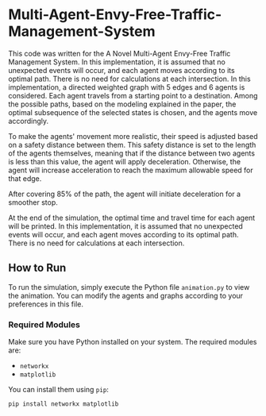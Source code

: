 # Multi-Agent-Envy-Free-Traffic-Management-System

This code was written for the A Novel Multi-Agent Envy-Free Traffic Management System.
In this implementation, it is assumed that no unexpected events will occur, and each agent moves according to its optimal path. There is no need for calculations at each intersection.
In this implementation, a directed weighted graph with 5 edges and 6 agents is considered. Each agent travels from a starting point to a destination. Among the possible paths, based on the modeling explained in the paper, the optimal subsequence of the selected states is chosen, and the agents move accordingly.

To make the agents' movement more realistic, their speed is adjusted based on a safety distance between them. This safety distance is set to the length of the agents themselves, meaning that if the distance between two agents is less than this value, the agent will apply deceleration. Otherwise, the agent will increase acceleration to reach the maximum allowable speed for that edge.

After covering 85% of the path, the agent will initiate deceleration for a smoother stop.

At the end of the simulation, the optimal time and travel time for each agent will be printed.
In this implementation, it is assumed that no unexpected events will occur, and each agent moves according to its optimal path. There is no need for calculations at each intersection.

## How to Run

To run the simulation, simply execute the Python file `animation.py` to view the animation. You can modify the agents and graphs according to your preferences in this file.

### Required Modules
Make sure you have Python installed on your system. The required modules are:

- `networkx`
- `matplotlib`

You can install them using `pip`:

```bash
pip install networkx matplotlib




